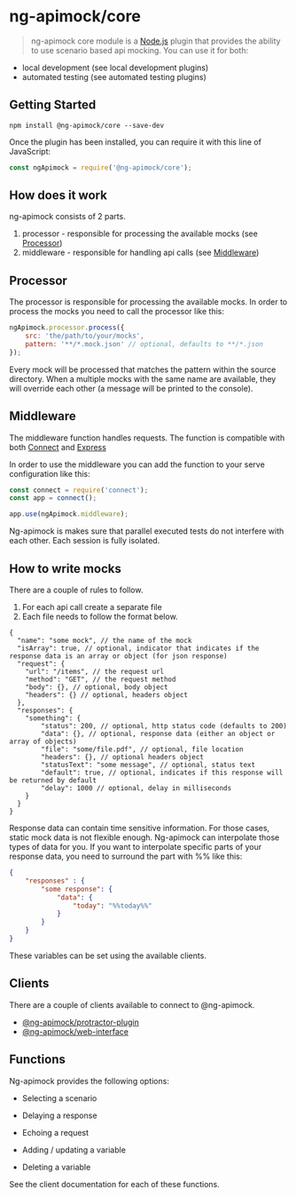 # ng-apimock/core 
> ng-apimock core module is a [Node.js](https://nodejs.org/) plugin that provides the ability to use scenario based api mocking. You can use it for both:
 - local development (see local development plugins)
 - automated testing (see automated testing plugins)
 
## Getting Started

```shell
npm install @ng-apimock/core --save-dev
```

Once the plugin has been installed, you can require it with this line of JavaScript:

```javascript
const ngApimock = require('@ng-apimock/core');
```
 
## How does it work
ng-apimock consists of 2 parts.

1. processor - responsible for processing the available mocks (see [Processor](#Processor))
2. middleware - responsible for handling api calls (see [Middleware](#Middleware))

## Processor
The processor is responsible for processing the available mocks.
In order to process the mocks you need to call the processor like this:

```javascript
ngApimock.processor.process({
    src: 'the/path/to/your/mocks',
    pattern: '**/*.mock.json' // optional, defaults to **/*.json
});
```

Every mock will be processed that matches the pattern within the source directory.
When a multiple mocks with the same name are available, they will override each other (a message will be printed to the console).

## Middleware
The middleware function handles requests. The function is compatible with both [Connect](https://github.com/senchalabs/connect) and [Express](https://expressjs.com/en/guide/using-middleware.html)

In order to use the middleware you can add the function to your serve configuration like this:

```javascript
const connect = require('connect');
const app = connect();

app.use(ngApimock.middleware);
```

Ng-apimock is makes sure that parallel executed tests do not interfere with each other. Each session is fully isolated.  

## How to write mocks
There are a couple of rules to follow.

1. For each api call create a separate file
2. Each file needs to follow the format below.

```
{
  "name": "some mock", // the name of the mock
  "isArray": true, // optional, indicator that indicates if the response data is an array or object (for json response)
  "request": {
    "url": "/items", // the request url
    "method": "GET", // the request method
    "body": {}, // optional, body object
    "headers": {} // optional, headers object
  },
  "responses": {
    "something": {
        "status": 200, // optional, http status code (defaults to 200)
        "data": {}, // optional, response data (either an object or array of objects)
        "file": "some/file.pdf", // optional, file location
        "headers": {}, // optional headers object  
        "statusText": "some message", // optional, status text
        "default": true, // optional, indicates if this response will be returned by default
        "delay": 1000 // optional, delay in milliseconds
    }
  }
}
```

Response data can contain time sensitive information. For those cases, static mock data is not flexible enough. 
Ng-apimock can interpolate those types of data for you. If you want to interpolate specific parts of your response data, 
you need to surround the part with %% like this:

```json
{
    "responses" : {
        "some response": {
            "data": {
                "today": "%%today%%"
            }
        }
    }
}
```

These variables can be set using the available clients.

## Clients
There are a couple of clients available to connect to @ng-apimock.

- [@ng-apimock/protractor-plugin](https://github.com/ng-apimock/protractor-plugin)
- [@ng-apimock/web-interface]()

## Functions
Ng-apimock provides the following options:

- Selecting a scenario
- Delaying a response
- Echoing a request

- Adding / updating a variable
- Deleting a variable

See the client documentation for each of these functions.
